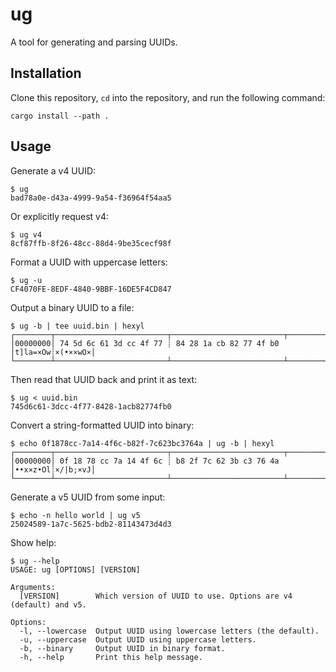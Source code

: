 # ug

A tool for generating and parsing UUIDs.

## Installation

Clone this repository, `cd` into the repository, and run the following command:

```shell
cargo install --path .
```

## Usage

Generate a v4 UUID:

```shell
$ ug
bad78a0e-d43a-4999-9a54-f36964f54aa5
```

Or explicitly request v4:

```shell
$ ug v4
8cf87ffb-8f26-48cc-88d4-9be35cecf98f
```

Format a UUID with uppercase letters:

```shell
$ ug -u
CF4070FE-8EDF-4840-9BBF-16DE5F4CD847

```

Output a binary UUID to a file:

```shell
$ ug -b | tee uuid.bin | hexyl
┌────────┬─────────────────────────┬─────────────────────────┬────────┬────────┐
│00000000│ 74 5d 6c 61 3d cc 4f 77 ┊ 84 28 1a cb 82 77 4f b0 │t]la=×Ow┊×(•××wO×│
└────────┴─────────────────────────┴─────────────────────────┴────────┴────────┘
```

Then read that UUID back and print it as text:

```shell
$ ug < uuid.bin
745d6c61-3dcc-4f77-8428-1acb82774fb0
```

Convert a string-formatted UUID into binary:

```shell
$ echo 0f1878cc-7a14-4f6c-b82f-7c623bc3764a | ug -b | hexyl
┌────────┬─────────────────────────┬─────────────────────────┬────────┬────────┐
│00000000│ 0f 18 78 cc 7a 14 4f 6c ┊ b8 2f 7c 62 3b c3 76 4a │••x×z•Ol┊×/|b;×vJ│
└────────┴─────────────────────────┴─────────────────────────┴────────┴────────┘
```

Generate a v5 UUID from some input:

```shell
$ echo -n hello world | ug v5
25024589-1a7c-5625-bdb2-81143473d4d3
```

Show help:

```shell
$ ug --help
USAGE: ug [OPTIONS] [VERSION]

Arguments:
  [VERSION]        Which version of UUID to use. Options are v4 (default) and v5.

Options:
  -l, --lowercase  Output UUID using lowercase letters (the default).
  -u, --uppercase  Output UUID using uppercase letters.
  -b, --binary     Output UUID in binary format.
  -h, --help       Print this help message.
```
